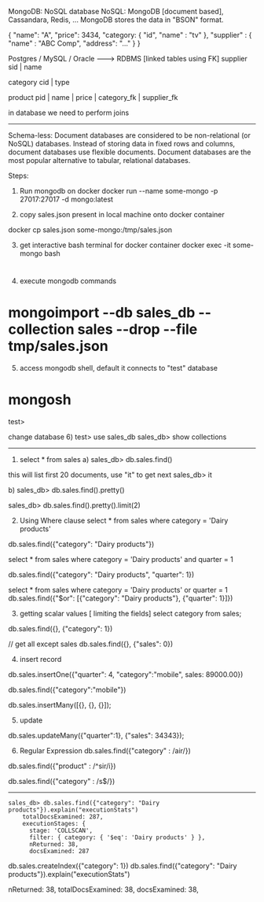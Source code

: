 MongoDB: NoSQL database
NoSQL: MongoDB [document based], Cassandara, Redis, ...
MongoDB stores the data in "BSON" format.

{
    "name": "A",
    "price": 3434,
    "category: {
            "id",
            "name" : "tv"
    },
    "supplier" : {
        "name" : "ABC Comp",
        "address": "..."
    }
}

Postgres / MySQL / Oracle ---> RDBMS [linked tables using FK]
supplier
sid | name

category
cid | type

product
pid | name | price | category_fk | supplier_fk

in database we need to perform joins

------------
Schema-less:
Document databases are considered to be non-relational (or NoSQL) databases. Instead of storing data in fixed rows and columns, document databases use flexible documents. Document databases are the most popular alternative to tabular, relational databases.

Steps:
1) Run mongodb on docker
docker run --name some-mongo -p 27017:27017 -d mongo:latest 

2) copy sales.json present in local machine onto docker container

docker cp sales.json some-mongo:/tmp/sales.json


3) get interactive bash terminal for docker container
docker exec -it some-mongo bash
#

4) execute mongodb commands

# mongoimport --db sales_db --collection sales --drop --file tmp/sales.json

5) access mongodb shell, default it connects to "test" database

# mongosh
test>

change database
6) test>  use sales_db
sales_db> show collections

------
1) select * from sales
a) 
sales_db> db.sales.find()

this will list first 20 documents, use "it" to get next 
sales_db> it


b)
sales_db> db.sales.find().pretty()

sales_db> db.sales.find().pretty().limit(2)

2) Using Where clause
select * from sales where category = 'Dairy products'

db.sales.find({"category": "Dairy products"})

select * from sales where category = 'Dairy products' and quarter = 1

db.sales.find({"category": "Dairy products", "quarter": 1})

select * from sales where category = 'Dairy products' or quarter = 1
db.sales.find({"$or": [{"category": "Dairy products"}, {"quarter": 1}]})


3) getting scalar values [ limiting the fields]
select category from sales;

db.sales.find({}, {"category": 1})

// get all except sales
db.sales.find({}, {"sales": 0})


4) insert record

db.sales.insertOne({"quarter": 4, "category":"mobile", sales: 89000.00})

db.sales.find({"category":"mobile"})



db.sales.insertMany([{}, {}, {}]);

5) update

db.sales.updateMany({"quarter":1}, {"sales": 34343});

6) Regular Expression
db.sales.find({"category" : /air/}) 

db.sales.find({"product" : /^sir/i}) 

db.sales.find({"category" : /s$/}) 

----

```
sales_db> db.sales.find({"category": "Dairy products"}).explain("executionStats")
    totalDocsExamined: 287,
    executionStages: {
      stage: 'COLLSCAN',
      filter: { category: { '$eq': 'Dairy products' } },
      nReturned: 38,
      docsExamined: 287

```
db.sales.createIndex({"category": 1})
db.sales.find({"category": "Dairy products"}).explain("executionStats")

nReturned: 38,
totalDocsExamined: 38,
docsExamined: 38,

```

